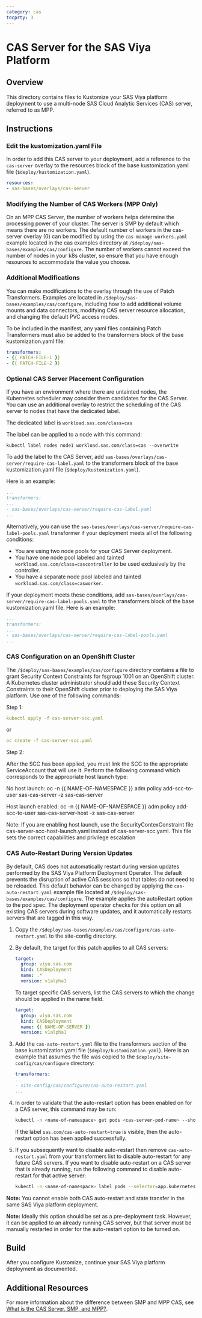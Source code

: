 ```yaml
---
category: cas
tocprty: 3
---
```



# CAS Server for the SAS Viya Platform

## Overview

This directory contains files to Kustomize your SAS Viya platform deployment to use a multi-node
SAS Cloud Analytic Services (CAS) server, referred to as MPP.

## Instructions

### Edit the kustomization.yaml File

In order to add this CAS server to your deployment, add a reference to the `cas-server` overlay
to the resources block of the base kustomization.yaml file (`$deploy/kustomization.yaml`).

```yaml
resources:
- sas-bases/overlays/cas-server
```

### Modifying the Number of CAS Workers (MPP Only)

On an MPP CAS Server, the number of workers helps determine the processing power
of your cluster. The server is SMP by default which means there are no workers.
The default number of workers in the cas-server overlay (0) can be modified by
using  the `cas-manage-workers.yaml` example located in the cas examples directory
at `/$deploy/sas-bases/examples/cas/configure`. The number of workers cannot exceed
the number of nodes in your k8s cluster, so ensure that you have enough resources
to accommodate the value you choose.

### Additional Modifications

You can make modifications to the overlay through the use of
Patch Transformers. Examples are located in `/$deploy/sas-bases/examples/cas/configure`,
including how to add additional volume mounts and data connectors, modifying CAS
server resource allocation, and changing the default PVC access modes.

To be included in the manifest, any yaml files containing Patch Transformers must
also be added to the transformers block of the base kustomization.yaml file:

```yaml
transformers:
- {{ PATCH-FILE-1 }}
- {{ PATCH-FILE-2 }}
```

### Optional CAS Server Placement Configuration

If you have an environment where there are untainted nodes, the Kubernetes
scheduler may consider them candidates for the CAS Server. You can use
an additional overlay to restrict the scheduling of the
CAS server to nodes that have the dedicated label.

The dedicated label is `workload.sas.com/class=cas`

The label can be applied to a node with this command:

`kubectl label nodes node1 workload.sas.com/class=cas --overwrite`

To add the label to the CAS Server,
add `sas-bases/overlays/cas-server/require-cas-label.yaml`
to the transformers block of the base kustomization.yaml file (`$deploy/kustomization.yaml`).

Here is an example:

```yaml
...
transformers:
...
- sas-bases/overlays/cas-server/require-cas-label.yaml
...
```

Alternatively, you can use the `sas-bases/overlays/cas-server/require-cas-label-pools.yaml` transformer if your deployment meets all of the following conditions:

* You are using two node pools for your CAS Server deployment.
* You have one node pool labeled and tainted `workload.sas.com/class=cascontroller` to be used exclusively by the controller.
* You have a separate node pool labeled and tainted `workload.sas.com/class=casworker`.

If your deployment meets these conditions, add `sas-bases/overlays/cas-server/require-cas-label-pools.yaml` to the transformers block of the base kustomization.yaml file. Here is an example:

```yaml
...
transformers:
...
- sas-bases/overlays/cas-server/require-cas-label-pools.yaml
...
```

### CAS Configuration on an OpenShift Cluster

The `/$deploy/sas-bases/examples/cas/configure` directory contains a file to
grant Security Context Constraints for fsgroup 1001 on an OpenShift cluster. A
Kubernetes cluster administrator should add these Security Context Constraints
to their OpenShift cluster prior to deploying the SAS Viya platform. Use one of the
following commands:

Step 1:

```yaml
kubectl apply -f cas-server-scc.yaml
```

or

```yaml
oc create -f cas-server-scc.yaml
```

Step 2:

After the SCC has been applied, you must link the SCC to the appropriate ServiceAccount that will use it.
Perform the following command which corresponds to the appropriate host launch type:

No host launch:
oc -n {{ NAME-OF-NAMESPACE }} adm policy add-scc-to-user sas-cas-server -z sas-cas-server

Host launch enabled:
oc -n {{ NAME-OF-NAMESPACE }} adm policy add-scc-to-user sas-cas-server-host -z sas-cas-server

Note: If you are enabling host launch, use the SecurityContexConstraint file
cas-server-scc-host-launch.yaml instead of cas-server-scc.yaml. This file sets
the correct capabilities and privilege escalation

### CAS Auto-Restart During Version Updates

By default, CAS does not automatically restart during version updates performed
by the SAS Viya Platform Deployment Operator. The default prevents the disruption of active
CAS sessions so that tables do not need to be reloaded. This default behavior can be changed by
applying the `cas-auto-restart.yaml` example file located at `/$deploy/sas-bases/examples/cas/configure`.
The example applies the autoRestart option to the pod spec.
The deployment operator checks for this option on all existing CAS servers during
software updates, and it automatically restarts servers that are tagged in this way.

1. Copy the `/$deploy/sas-bases/examples/cas/configure/cas-auto-restart.yaml`
to the site-config directory.

2. By default, the target for this patch applies to all CAS servers:

   ```yaml
   target:
     group: viya.sas.com
     kind: CASDeployment
     name: .*
     version: v1alpha1
   ```

   To target specific CAS servers, list the CAS servers to which the change should
   be applied in the name field.

   ```yaml
   target:
     group: viya.sas.com
     kind: CASDeployment
     name: {{ NAME-OF-SERVER }}
     version: v1alpha1
   ```

3. Add the `cas-auto-restart.yaml` file to the transformers section of the base
kustomization.yaml file (`$deploy/kustomization.yaml`). Here is an example that
assumes the file was copied to the `$deploy/site-config/cas/configure` directory:

   ```yaml
   transformers:
   ...
   - site-config/cas/configure/cas-auto-restart.yaml
   ...
   ```

4. In order to validate that the auto-restart option has been enabled on for a CAS server, this command may be run:

   ```bash
   kubectl -n <name-of-namespace> get pods <cas-server-pod-name> --show-labels
   ```

   If the label `sas.com/cas-auto-restart=true` is visible, then the auto-restart option has been applied successfully.

5. If you subsequently want to disable auto-restart then remove `cas-auto-restart.yaml` from your transformers list to disable auto-restart for any future CAS servers.  If you want to disable auto-restart on a CAS server that is already running, run the following command to disable auto-restart for that active server:

   ```bash
   kubectl -n <name-of-namespace> label pods --selector=app.kubernetes.io/instance=<cas-deployment-name> sas.com/cas-auto-restart=false
   ```

**Note:** You cannot enable both CAS auto-restart and state transfer in the same SAS Viya platform deployment.

**Note:** Ideally this option should be set as a pre-deployment task. However, it can be applied to an already running CAS server, but that server must be manually restarted in order for the auto-restart option to be turned on.

## Build

After you configure Kustomize, continue your SAS Viya platform deployment as documented.

## Additional Resources

For more information about the difference between SMP and MPP CAS, see [What is the CAS Server, SMP, and MPP?](http://documentation.sas.com/?softwareId=mysas&softwareVersion=prod&docsetId=itopscon&docsetTarget=n0tx1x9gu37i7qn1nuv8inwzrfet.htm&locale=en#n0dj3c2j49krjhn1jho4z6daw5n1).
